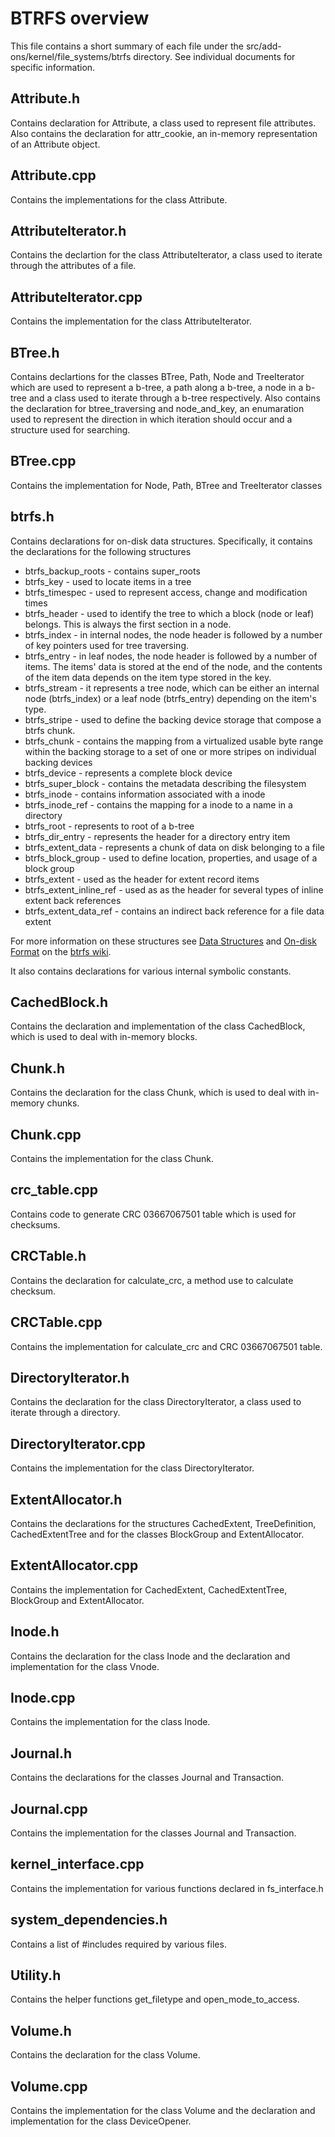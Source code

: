 # BTRFS overview
This file contains a short summary of each file under the
src/add-ons/kernel/file_systems/btrfs directory. See individual documents for
specific information.
## Attribute.h
Contains declaration for Attribute, a class used to represent file attributes.
Also contains the declaration for attr_cookie, an in-memory representation of an
Attribute object.
## Attribute.cpp
Contains the implementations for the class Attribute.
## AttributeIterator.h
Contains the declartion for the class AttributeIterator, a class used to
iterate through the attributes of a file.
## AttributeIterator.cpp
Contains the implementation for the class AttributeIterator.
## BTree.h
Contains declartions for the classes BTree, Path, Node and TreeIterator which
are used to represent a b-tree, a path along a b-tree, a node in a b-tree and a
class used to iterate through a b-tree respectively. Also contains the
declaration for btree_traversing and node_and_key, an enumaration used to
represent the direction in which iteration should occur and a structure used for
searching.
## BTree.cpp
Contains the implementation for Node, Path, BTree and TreeIterator classes
## btrfs.h
Contains declarations for on-disk data structures. Specifically, it contains the
declarations for the following structures
* btrfs_backup_roots - contains super_roots
* btrfs_key - used to locate items in a tree
* btrfs_timespec - used to represent access, change and modification times
* btrfs_header - used to identify the tree to which a block (node or leaf)
  belongs. This is always the first section in a node.
* btrfs_index - in internal nodes, the node header is followed by a number of
  key pointers used for tree traversing.
* btrfs_entry - in leaf nodes, the node header is followed by a number of items.
  The items' data is stored at the end of the node, and the contents of the
  item data depends on the item type stored in the key.
* btrfs_stream - it represents a tree node, which can be either an internal node
  (btrfs_index) or a leaf node (btrfs_entry) depending on the item's type.
* btrfs_stripe - used to define the backing device storage that compose a btrfs
  chunk.
* btrfs_chunk - contains the mapping from a virtualized usable byte range
  within the backing storage to a set of one or more stripes on individual
  backing devices
* btrfs_device - represents a complete block device
* btrfs_super_block - contains the metadata describing the filesystem
* btrfs_inode -  contains information associated with a inode
* btrfs_inode_ref - contains the mapping for a inode to a name in a directory
* btrfs_root - represents to root of a b-tree
* btrfs_dir_entry - represents the header for a directory entry item
* btrfs_extent_data - represents a chunk of data on disk belonging to a file
* btrfs_block_group - used to define location, properties, and usage of a block group
* btrfs_extent - used as the header for extent record items
* btrfs_extent_inline_ref - used as as the header for several types of inline
  extent back references
* btrfs_extent_data_ref - contains an indirect back reference for a file data
  extent

For more information on these structures see
[Data Structures](https://btrfs.wiki.kernel.org/index.php/Data_Structures) and
[On-disk Format](https://btrfs.wiki.kernel.org/index.php/On-disk_Format) on the
[btrfs wiki](https://btrfs.wiki.kernel.org/index.php).

It also contains declarations for various internal symbolic constants.
## CachedBlock.h
Contains the declaration and implementation of the class CachedBlock, which is
used to deal with in-memory blocks.
## Chunk.h
Contains the declaration for the class Chunk, which is used to deal with
in-memory chunks.
## Chunk.cpp
Contains the implementation for the class Chunk.
## crc_table.cpp
Contains code to generate CRC 03667067501 table which is used for checksums.
## CRCTable.h
Contains the declaration for calculate_crc, a method use to calculate checksum.
## CRCTable.cpp
Contains the implementation for calculate_crc and CRC 03667067501 table.
## DirectoryIterator.h
Contains the declaration for the class DirectoryIterator, a class used to
iterate through a directory.
## DirectoryIterator.cpp
Contains the implementation for the class DirectoryIterator.
## ExtentAllocator.h
Contains the declarations for the structures CachedExtent, TreeDefinition,
CachedExtentTree and for the classes BlockGroup and ExtentAllocator.
## ExtentAllocator.cpp
Contains the implementation for CachedExtent, CachedExtentTree, BlockGroup and
ExtentAllocator.
## Inode.h
Contains the declaration for the class Inode and the declaration and
implementation for the class Vnode.
## Inode.cpp
Contains the implementation for the class Inode.
## Journal.h
Contains the declarations for the classes Journal and Transaction.
## Journal.cpp
Contains the implementation for the classes Journal and Transaction.
## kernel_interface.cpp
Contains the implementation for various functions declared in fs_interface.h
## system_dependencies.h
Contains a list of #includes required by various files.
## Utility.h
Contains the helper functions get_filetype and open_mode_to_access.
## Volume.h
Contains the declaration for the class Volume.
## Volume.cpp
Contains the implementation for the class Volume and the declaration and
implementation for the class DeviceOpener.
